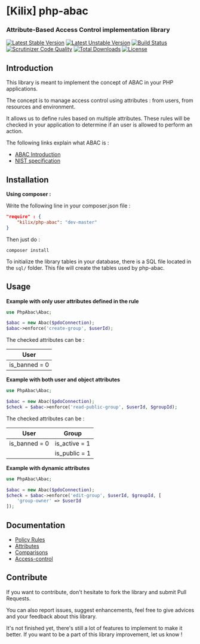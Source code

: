 [Kilix] php-abac
========

### Attribute-Based Access Control implementation library

[![Latest Stable Version](https://poser.pugx.org/kilix/php-abac/v/stable)](https://packagist.org/packages/kilix/php-abac)
[![Latest Unstable Version](https://poser.pugx.org/kilix/php-abac/v/unstable)](https://packagist.org/packages/kilix/php-abac)
[![Build Status](https://travis-ci.org/Kilix/php-abac.svg?branch=master)](https://travis-ci.org/Kilix/php-abac)
[![Scrutinizer Code Quality](https://scrutinizer-ci.com/g/Kilix/php-abac/badges/quality-score.png?b=master)](https://scrutinizer-ci.com/g/Kilix/php-abac/?branch=master)
[![Total Downloads](https://poser.pugx.org/kilix/php-abac/downloads)](https://packagist.org/packages/kilix/php-abac)
[![License](https://poser.pugx.org/kilix/php-abac/license)](https://packagist.org/packages/kilix/php-abac)

Introduction
------------

This library is meant to implement the concept of ABAC in your PHP applications.

The concept is to manage access control using attributes : from users, from resources and environment.

It allows us to define rules based on multiple attributes. These rules will be checked in your application to determine if an user is allowed to perform an action.

The following links explain what ABAC is :

* [ABAC Introduction](http://www.axiomatics.com/attribute-based-access-control.html)
* [NIST specification](http://nvlpubs.nist.gov/nistpubs/specialpublications/NIST.sp.800-162.pdf)

Installation
------------

**Using composer :**

Write the following line in your composer.json file :

```json
"require" : {
	"kilix/php-abac": "dev-master"
}
```

Then just do :
```shell
composer install
```

To initialize the library tables in your database, there is a SQL file located in the ``sql/`` folder. This file will create the tables used by php-abac.

Usage
---

**Example with only user attributes defined in the rule**

```php
use PhpAbac\Abac;

$abac = new Abac($pdoConnection);
$abac->enforce('create-group', $userId);
```
The checked attributes can be :

|User|
|-----|
|is_banned = 0|

**Example with both user and object attributes**
```php
use PhpAbac\Abac;

$abac = new Abac($pdoConnection);
$check = $abac->enforce('read-public-group', $userId, $groupId);
```
The checked attributes can be :

|User|Group|
|-----|----|
|is_banned = 0|is_active = 1|
||is_public = 1|

**Example with dynamic attributes**
```php
use PhpAbac\Abac;

$abac = new Abac($pdoConnection);
$check = $abac->enforce('edit-group', $userId, $groupId, [
	'group-owner' => $userId
]);

```

Documentation
-------

* [Policy Rules](doc/policy_rules.md)
* [Attributes](doc/attributes.md)
* [Comparisons](doc/comparisons.md)
* [Access-control](doc/access-control.md)

Contribute
-------

If you want to contribute, don't hesitate to fork the library and submit Pull Requests.

You can also report issues, suggest enhancements, feel free to give advices and your feedback about this library.

It's not finished yet, there's still a lot of features to implement to make it better. If you want to be a part of this library improvement, let us know  !
